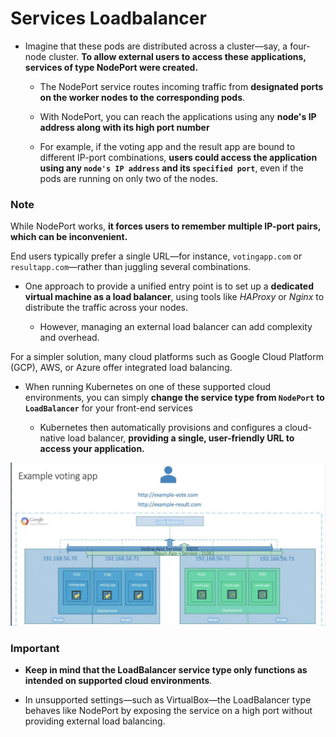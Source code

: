 # Services Loadbalancer

-   Imagine that these pods are distributed across a cluster—say, a four-node cluster. **To allow external users to access these applications, services of type NodePort were created.**
    -   The NodePort service routes incoming traffic from **designated ports on the worker nodes to the corresponding pods**.

    -   With NodePort, you can reach the applications using any **node's IP address along with its high port number**

    -    For example, if the voting app and the result app are bound to different IP-port combinations, **users could access the application using any ```node's IP address``` and its ```specified port```**, even if the pods are running on only two of the nodes.


### Note

While NodePort works, **it forces users to remember multiple IP-port pairs, which can be inconvenient.**


End users typically prefer a single URL—for instance, ```votingapp.com``` or ```resultapp.com```—rather than juggling several combinations. 
    
-   One approach to provide a unified entry point is to set up a **dedicated virtual machine as a load balancer**, using tools like *HAProxy* or *Nginx* to distribute the traffic across your nodes. 
    
    -   However, managing an external load balancer can add complexity and overhead.

For a simpler solution, many cloud platforms such as Google Cloud Platform (GCP), AWS, or Azure offer integrated load balancing.
-   When running Kubernetes on one of these supported cloud environments, you can simply **change the service type from ```NodePort``` to ```LoadBalancer```** for your front-end services

    -   Kubernetes then automatically provisions and configures a cloud-native load balancer, **providing a single, user-friendly URL to access your application.**


![](../../images/kubernetes_core17.png)


### Important

-   **Keep in mind that the LoadBalancer service type only functions as intended on supported cloud environments**. 

-   In unsupported settings—such as VirtualBox—the LoadBalancer type behaves like NodePort by exposing the service on a high port without providing external load balancing.